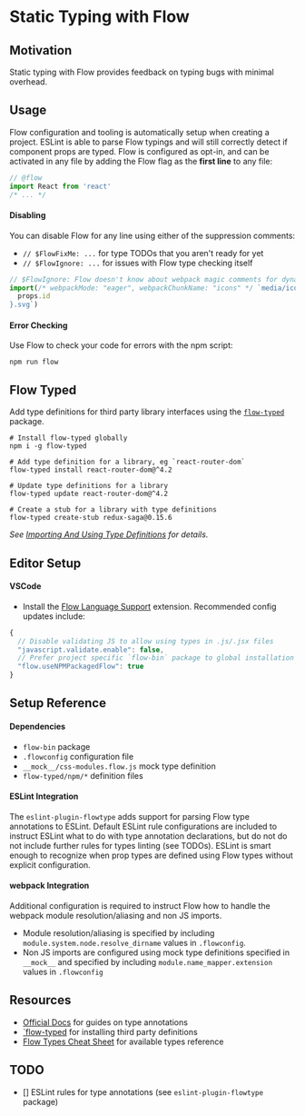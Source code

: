 # Static Typing with Flow

## Motivation

Static typing with Flow provides feedback on typing bugs with minimal overhead.

## Usage

Flow configuration and tooling is automatically setup when creating a project.
ESLint is able to parse Flow typings and will still correctly detect if
component props are typed. Flow is configured as opt-in, and can be activated in
any file by adding the Flow flag as the **first line** to any file:

```javascript
// @flow
import React from 'react'
/* ... */
```

#### Disabling

You can disable Flow for any line using either of the suppression comments:

* `// $FlowFixMe: ...` for type TODOs that you aren't ready for yet
* `// $FlowIgnore: ...` for issues with Flow type checking itself

```javascript
// $FlowIgnore: Flow doesn't know about webpack magic comments for dynamic imports
import(/* webpackMode: "eager", webpackChunkName: "icons" */ `media/icons/${
  props.id
}.svg`)
```

#### Error Checking

Use Flow to check your code for errors with the npm script:

```shell
npm run flow
```

## Flow Typed

Add type definitions for third party library interfaces using the
[`flow-typed`][flow-typed] package.

```shell
# Install flow-typed globally
npm i -g flow-typed

# Add type definition for a library, eg `react-router-dom`
flow-typed install react-router-dom@^4.2

# Update type definitions for a library
flow-typed update react-router-dom@^4.2

# Create a stub for a library with type definitions
flow-typed create-stub redux-saga@0.15.6
```

_See [Importing And Using Type Definitions][importing types] for details._

## Editor Setup

#### VSCode

* Install the [Flow Language Support][] extension. Recommended config updates
  include:

```javascript
{
  // Disable validating JS to allow using types in .js/.jsx files
  "javascript.validate.enable": false,
  // Prefer project specific `flow-bin` package to global installation
  "flow.useNPMPackagedFlow": true
}
```

## Setup Reference

#### Dependencies

* `flow-bin` package
* `.flowconfig` configuration file
* `__mock__/css-modules.flow.js` mock type definition
* `flow-typed/npm/*` definition files

#### ESLint Integration

The `eslint-plugin-flowtype` adds support for parsing Flow type annotations to
ESLint. Default ESLint rule configurations are included to instruct ESLint what
to do with type annotation declarations, but do not do not include further rules
for types linting (see TODOs). ESLint is smart enough to recognize when prop
types are defined using Flow types without explicit configuration.

#### webpack Integration

Additional configuration is required to instruct Flow how to handle the webpack
module resolution/aliasing and non JS imports.

* Module resolution/aliasing is specified by including
  `module.system.node.resolve_dirname` values in `.flowconfig`.
* Non JS imports are configured using mock type definitions specified in
  `__mock__` and specified by including `module.name_mapper.extension` values in
  `.flowconfig`

## Resources

* [Official Docs][] for guides on type annotations
* [`flow-typed][flow-typed] for installing third party definitions
* [Flow Types Cheat Sheet][types] for available types reference

## TODO

* [] ESLint rules for type annotations (see `eslint-plugin-flowtype` package)

<!-- Links -->

[importing types]: https://github.com/flowtype/flow-typed/wiki/Importing-And-Using-Type-Definitions
[flow-typed]: https://github.com/flowtype/flow-typed
[flow language support]: https://marketplace.visualstudio.com/items?itemName=flowtype.flow-for-vscode
[official docs]: https://flow.org/en/docs/
[types]: https://www.saltycrane.com/flow-type-cheat-sheet/latest/
